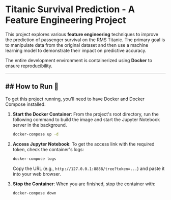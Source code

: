 # Titanic Survival Prediction - A Feature Engineering Project

This project explores various **feature engineering** techniques to improve the prediction of passenger survival on the RMS Titanic. The primary goal is to manipulate data from the original dataset and then use a machine learning model to demonstrate their impact on predictive accuracy.

The entire development environment is containerized using **Docker** to ensure reproducibility.

-----

## \#\# How to Run 🚀

To get this project running, you'll need to have Docker and Docker Compose installed.

1.  **Start the Docker Container**:
    From the project's root directory, run the following command to build the image and start the Jupyter Notebook server in the background.

    ```bash
    docker-compose up -d
    ```

2.  **Access Jupyter Notebook**:
    To get the access link with the required token, check the container's logs:

    ```bash
    docker-compose logs
    ```

    Copy the URL (e.g., `http://127.0.0.1:8888/tree?token=...`) and paste it into your web browser.

3.  **Stop the Container**:
    When you are finished, stop the container with:

    ```bash
    docker-compose down
    ```